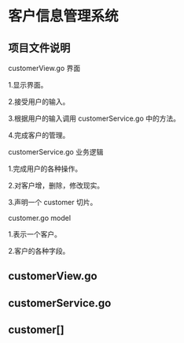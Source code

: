 # 客户信息管理系统

## 项目文件说明

customerView.go 界面

1.显示界面。

2.接受用户的输入。

3.根据用户的输入调用 customerService.go 中的方法。

4.完成客户的管理。



customerService.go 业务逻辑

1.完成用户的各种操作。

2.对客户增，删除，修改现实。

3.声明一个 customer 切片。



customer.go model 

1.表示一个客户。

2.客户的各种字段。

## customerView.go



## customerService.go





## customer[]

